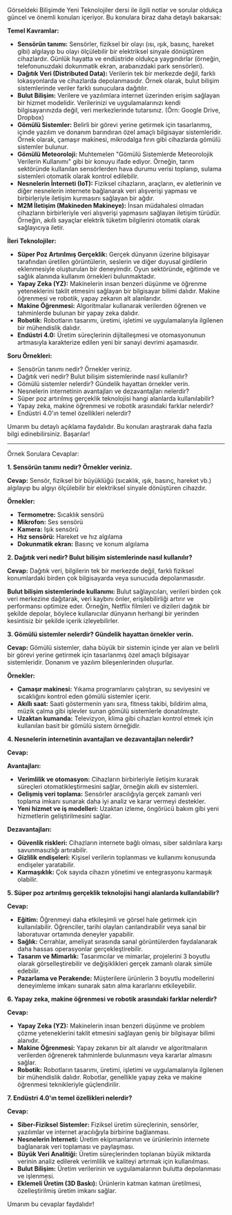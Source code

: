 Görseldeki Bilişimde Yeni Teknolojiler dersi ile ilgili notlar ve sorular oldukça güncel ve önemli konuları içeriyor. Bu konulara biraz daha detaylı bakarsak:

**Temel Kavramlar:**

* **Sensörün tanımı:** Sensörler, fiziksel bir olayı (ısı, ışık, basınç, hareket gibi) algılayıp bu olayı ölçülebilir bir elektriksel sinyale dönüştüren cihazlardır. Günlük hayatta ve endüstride oldukça yaygındırlar (örneğin, telefonunuzdaki dokunmatik ekran, arabanızdaki park sensörleri). 
* **Dağıtık Veri (Distributed Data):** Verilerin tek bir merkezde değil, farklı lokasyonlarda ve cihazlarda depolanmasıdır. Örnek olarak, bulut bilişim sistemlerinde veriler farklı sunuculara dağıtılır. 
* **Bulut Bilişim:** Verilere ve yazılımlara internet üzerinden erişim sağlayan bir hizmet modelidir. Verilerinizi ve uygulamalarınızı kendi bilgisayarınızda değil, veri merkezlerinde tutarsınız. (Örn: Google Drive, Dropbox)
* **Gömülü Sistemler:**  Belirli bir görevi yerine getirmek için tasarlanmış, içinde yazılım ve donanım barındıran özel amaçlı bilgisayar sistemleridir. Örnek olarak, çamaşır makinesi, mikrodalga fırın gibi cihazlarda gömülü sistemler bulunur.
* **Gömülü Meteoroloji:** Muhtemelen "Gömülü Sistemlerde Meteorolojik Verilerin Kullanımı" gibi bir konuyu ifade ediyor. Örneğin, tarım sektöründe kullanılan sensörlerden hava durumu verisi toplanıp, sulama sistemleri otomatik olarak kontrol edilebilir.
* **Nesnelerin İnterneti (IoT):**  Fiziksel cihazların, araçların, ev aletlerinin ve diğer nesnelerin internete bağlanarak veri alışverişi yapması ve birbirleriyle iletişim kurmasını sağlayan bir ağdır. 
* **M2M İletişim (Makineden Makineye):**  İnsan müdahalesi olmadan cihazların birbirleriyle veri alışverişi yapmasını sağlayan iletişim türüdür. Örneğin, akıllı sayaçlar elektrik tüketim bilgilerini otomatik olarak sağlayıcıya iletir.

**İleri Teknolojiler:**

* **Süper Poz Artırılmış Gerçeklik:** Gerçek dünyanın üzerine bilgisayar tarafından üretilen görüntülerin, seslerin ve diğer duyusal girdilerin eklenmesiyle oluşturulan bir deneyimdir. Oyun sektöründe, eğitimde ve sağlık alanında kullanım örnekleri bulunmaktadır. 
* **Yapay Zeka (YZ):** Makinelerin insan benzeri düşünme ve öğrenme yeteneklerini taklit etmesini sağlayan bir bilgisayar bilimi dalıdır. Makine öğrenmesi ve robotik, yapay zekanın alt alanlarıdır.
* **Makine Öğrenmesi:**  Algoritmalar kullanarak verilerden öğrenen ve tahminlerde bulunan bir yapay zeka dalıdır. 
* **Robotik:** Robotların tasarımı, üretimi, işletimi ve uygulamalarıyla ilgilenen bir mühendislik dalıdır.
* **Endüstri 4.0:** Üretim süreçlerinin dijitalleşmesi ve otomasyonunun artmasıyla karakterize edilen yeni bir sanayi devrimi aşamasıdır. 

**Soru Örnekleri:**

* Sensörün tanımı nedir? Örnekler veriniz.
* Dağıtık veri nedir? Bulut bilişim sistemlerinde nasıl kullanılır?
* Gömülü sistemler nelerdir? Gündelik hayattan örnekler verin.
* Nesnelerin internetinin avantajları ve dezavantajları nelerdir?
* Süper poz artırılmış gerçeklik teknolojisi hangi alanlarda kullanılabilir?
* Yapay zeka, makine öğrenmesi ve robotik arasındaki farklar nelerdir?
* Endüstri 4.0'ın temel özellikleri nelerdir?

Umarım bu detaylı açıklama faydalıdır. Bu konuları araştırarak daha fazla bilgi edinebilirsiniz. Başarılar! 



<hr>


Örnek Sorulara Cevaplar:

**1. Sensörün tanımı nedir? Örnekler veriniz.**

**Cevap:** Sensör, fiziksel bir büyüklüğü (sıcaklık, ışık, basınç, hareket vb.) algılayıp bu algıyı ölçülebilir bir elektriksel sinyale dönüştüren cihazdır.

**Örnekler:**

* **Termometre:** Sıcaklık sensörü
* **Mikrofon:** Ses sensörü
* **Kamera:** Işık sensörü
* **Hız sensörü:** Hareket ve hız algılama
* **Dokunmatik ekran:** Basınç ve konum algılama


**2. Dağıtık veri nedir? Bulut bilişim sistemlerinde nasıl kullanılır?**

**Cevap:** Dağıtık veri, bilgilerin tek bir merkezde değil, farklı fiziksel konumlardaki birden çok bilgisayarda veya sunucuda depolanmasıdır.

**Bulut bilişim sistemlerinde kullanımı:** Bulut sağlayıcıları, verileri birden çok veri merkezine dağıtarak, veri kaybını önler, erişilebilirliği artırır ve performansı optimize eder. Örneğin, Netflix filmleri ve dizileri dağıtık bir şekilde depolar, böylece kullanıcılar dünyanın herhangi bir yerinden kesintisiz bir şekilde içerik izleyebilirler.

**3. Gömülü sistemler nelerdir? Gündelik hayattan örnekler verin.**

**Cevap:** Gömülü sistemler, daha büyük bir sistemin içinde yer alan ve belirli bir görevi yerine getirmek için tasarlanmış özel amaçlı bilgisayar sistemleridir. Donanım ve yazılım bileşenlerinden oluşurlar.

**Örnekler:**

* **Çamaşır makinesi:** Yıkama programlarını çalıştıran, su seviyesini ve sıcaklığını kontrol eden gömülü sistemler içerir.
* **Akıllı saat:** Saati göstermenin yanı sıra, fitness takibi, bildirim alma, müzik çalma gibi işlevler sunan gömülü sistemlerle donatılmıştır.
* **Uzaktan kumanda:** Televizyon, klima gibi cihazları kontrol etmek için kullanılan basit bir gömülü sistem örneğidir.

**4. Nesnelerin internetinin avantajları ve dezavantajları nelerdir?**

**Cevap:**

**Avantajları:**

* **Verimlilik ve otomasyon:** Cihazların birbirleriyle iletişim kurarak süreçleri otomatikleştirmesini sağlar, örneğin akıllı ev sistemleri.
* **Gelişmiş veri toplama:** Sensörler aracılığıyla gerçek zamanlı veri toplama imkanı sunarak daha iyi analiz ve karar vermeyi destekler.
* **Yeni hizmet ve iş modelleri:** Uzaktan izleme, öngörücü bakım gibi yeni hizmetlerin geliştirilmesini sağlar.

**Dezavantajları:**

* **Güvenlik riskleri:** Cihazların internete bağlı olması, siber saldırılara karşı savunmasızlığı artırabilir.
* **Gizlilik endişeleri:** Kişisel verilerin toplanması ve kullanımı konusunda endişeler yaratabilir.
* **Karmaşıklık:** Çok sayıda cihazın yönetimi ve entegrasyonu karmaşık olabilir.

**5. Süper poz artırılmış gerçeklik teknolojisi hangi alanlarda kullanılabilir?**

**Cevap:**

* **Eğitim:** Öğrenmeyi daha etkileşimli ve görsel hale getirmek için kullanılabilir. Öğrenciler, tarihi olayları canlandırabilir veya sanal bir laboratuvar ortamında deneyler yapabilir.
* **Sağlık:** Cerrahlar, ameliyat sırasında sanal görüntülerden faydalanarak daha hassas operasyonlar gerçekleştirebilir.
* **Tasarım ve Mimarlık:** Tasarımcılar ve mimarlar, projelerini 3 boyutlu olarak görselleştirebilir ve değişiklikleri gerçek zamanlı olarak simüle edebilir.
* **Pazarlama ve Perakende:** Müşterilere ürünlerin 3 boyutlu modellerini deneyimleme imkanı sunarak satın alma kararlarını etkileyebilir.

**6. Yapay zeka, makine öğrenmesi ve robotik arasındaki farklar nelerdir?**

**Cevap:**

* **Yapay Zeka (YZ):** Makinelerin insan benzeri düşünme ve problem çözme yeteneklerini taklit etmesini sağlayan geniş bir bilgisayar bilimi alanıdır.
* **Makine Öğrenmesi:** Yapay zekanın bir alt alanıdır ve algoritmaların verilerden öğrenerek tahminlerde bulunmasını veya kararlar almasını sağlar.
* **Robotik:** Robotların tasarımı, üretimi, işletimi ve uygulamalarıyla ilgilenen bir mühendislik dalıdır. Robotlar, genellikle yapay zeka ve makine öğrenmesi teknikleriyle güçlendirilir.

**7. Endüstri 4.0'ın temel özellikleri nelerdir?**

**Cevap:**

* **Siber-Fiziksel Sistemler:** Fiziksel üretim süreçlerinin, sensörler, yazılımlar ve internet aracılığıyla birbirine bağlanması.
* **Nesnelerin İnterneti:** Üretim ekipmanlarının ve ürünlerinin internete bağlanarak veri toplaması ve paylaşması.
* **Büyük Veri Analitiği:** Üretim süreçlerinden toplanan büyük miktarda verinin analiz edilerek verimlilik ve kaliteyi artırmak için kullanılması.
* **Bulut Bilişim:** Üretim verilerinin ve uygulamalarının bulutta depolanması ve işlenmesi.
* **Eklemeli Üretim (3D Baskı):** Ürünlerin katman katman üretilmesi, özelleştirilmiş üretim imkanı sağlar.


Umarım bu cevaplar faydalıdır! 
